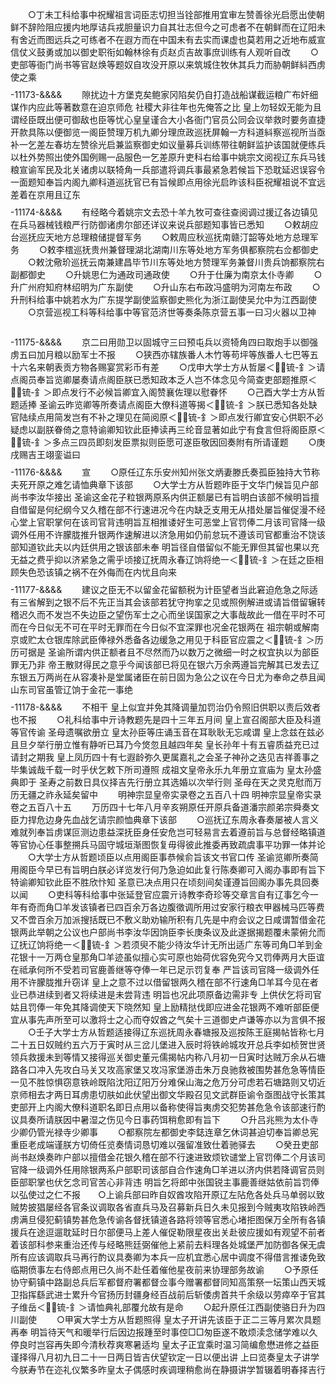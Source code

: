 <!-- { "loadSidebar": true } -->
　　○丁未工科给事中祝耀祖言词臣志切担当铨部推用宜审左赞善徐光启愿出使朝鲜不辞险阻应援内地厚诘兵戎胆量识力自其壮志但今之可虑者不在朝鲜而在辽阳未有舍近而图远兵之可练者不在遐方而在中国未有去实而课虚也莫若用之近地布威宣信仗义鼓勇或加以御史职衔如翰林徐有贞赵贞吉故事庶训练有人观听自改
　　○吏部等衙门尚书等官赵焕等题奴自攻没开原以来筑城住牧休其兵力而胁朝鲜紏西虏使之乘
　　$$$$-11173-&&&&
　　隙扰边十方堡克矣鲍家冈陷矣仍自打造战船谋截运粮广布奸细谋作内应此等著数意在迫京师危  社稷大非往年也先俺答之比  皇上勿轻奴无能为且谓经臣既出便可御敌也臣等忧心皇皇谨合大小各衙门官员公同会议举救时要务直捷开款具陈以便御览一阁臣赞理万机九卿分理庶政巡抚屏翰一方科道紏察巡视所当亟补一乞差左春坊左赞徐光启兼监察御史如议量募兵训练带往朝鲜监护该国就便练兵以杜外势照出使外国例赐一品服色一乞差原升吏科右给事中姚宗文阅视辽东兵马钱粮宣谕军民及北关诸虏以联犄角一兵部遣将调兵事最紧急若候旨下恐耽延迟误容令一面题知奉旨内阁九卿科道巡抚官已有旨候即点用徐光启昨该科臣祝耀祖说不宜远差着在京用且辽东
　　$$$$-11174-&&&&
　　有经略今着姚宗文去恐十羊九牧可查往查阅调过援辽各边镇见在兵马器械钱粮严行防御诸虏尔部还详议来说兵部题知事皆已悉知
　　○敕胡应台巡抚应天地方总理粮储提督军务
　　○敕周应秋巡抚南赣汀韶等处地方总理军务
　　○敕李橒巡抚贵州兼督理湖北湖南川东等处地方军务俱都察院右佥都御史
　　○敕沈儆玠巡抚云南兼建昌毕节川东等处地方赞理军务兼督川贵兵饷都察院右副都御史
　　○升姚思仁为通政司通政使
　　○升于仕廉为南京太仆寺卿
　　○升广州府知府林绍明为广东副使
　　○升山东右布政冯盛明为河南左布政
　　○升刑科给事中姚若水为广东提学副使监察御史熊化为浙江副使吴允中为江西副使
　　○京营巡视工科等科给事中等官范济世等奏条陈京营五事一曰习火器以卫神
　　$$$$-11175-&&&&
　　京二曰用勋卫以固城守三曰预屯兵以资犄角四曰取炮手以御强虏五曰加月粮以励军士不报
　　○狭西亦辖族番人木竹等苟坪等族番人七巴等五十六名来朝表贡方物各赐宴赏彩币有差
　　○戊申大学士方从哲屡＜锍-釒＞请点阁员奉旨览卿屡奏请点阁臣朕已悉知政本乏人岂不体念见今简查吏部题推原＜锍-釒＞即点发行不必候旨卿宜入阁赞襄佐理以慰眷怀
　　○己酉大学士方从哲题适捧  圣谕云昨览卿等所奏请点阁臣大僚科道等揭＜锍-釒＞朕已悉知各处缺官陆续点用简发岂有不补之理见在简阅原＜锍-釒＞即点发行卿宜安心供职不必疑虑以副朕眷倚之意特谕卿知钦此臣捧读再三纶音显著如此宁有食言但将阁臣原＜锍-釒＞多点三四员即刻发臣票拟则臣愿可遂臣敬因回奏附有所请谨题
　　○庚戌赐吉王翊銮谥曰
　　$$$$-11176-&&&&
　　宣
　　○原任辽东乐安州知州张文炳妻滕氏奏孤臣独持大节称夫死开原之难乞请恤典章下该部
　　○大学士方从哲题昨臣于文华门候旨见户部尚书李汝华接出  圣谕这金花子粒银两原系内供正额屡已有旨明白该部不候明旨擅自借留是何纪纲今又久稽在部不行速进况今在内缺乏支用无从措处屡旨催促漫不经心堂上官职掌何在该司官背违明旨互相推诿好生可恶堂上官罚俸二月该司官降一级调外任用不许朦胧推升银两作速解进以济急用如仍前怠玩不遵该司官都重治不饶该部知道钦此夫以内廷供用之银该部未奉  明旨径自借留似不能无罪但其留也果以充无益之费乎抑以济紧急之需乎顷接辽抚周永春辽饷将绝一＜锍-釒＞在廷之臣相顾失色恐该镇之祸不在外侮而在内忧且向来
　　$$$$-11177-&&&&
　　建议之臣无不以留金花留额税为计臣望者当此窘迫危急之际适有三省解到之银不后不先正当其会该部若犹守拘挛之见或照例解进或请旨借留辗转稽迟久而不发岂不失边臣之望伤军士之心而坐误国家之大事哉故此一借在平时不可而在今日似无不可在平时无罪而在今日似不宜深罪也况金花银两在  祖宗朝或解南京或贮太仓银库除武臣俸禄外悉备各边缓急之用见于科臣官应震之＜锍-釒＞历历可据是  圣谕所谓内供正额者且不尽然而乃以数万之微细一时之权宜执以为部臣罪无乃非  帝王散财得民之意乎今闻该部已将见在银六万余两遵旨完解其已发去辽东银五万两尚在从容凑补是堂属诸臣在前日固为急公之议在今日尤为奉命之恭且闻山东司官虽管辽饷于金花一事绝
　　$$$$-11178-&&&&
　　不相干  皇上似宜并免其降调量加罚治仍令照旧供职以责后效者也不报
　　○礼科给事中亓诗教题先是四十三年五月间  皇上宣召阁部大臣及科道等官传谕  圣母遗嘱欲册立  皇太孙臣等庄诵玉音在耳耿耿无忘咸谓  皇上念兹在兹必且旦夕举行册立惟有静听已耳乃今焂忽且越四年矣  皇长孙年十有五睿质益充已过请封之期我  皇上凤历四十有七遐龄弥久更属嘉礼之会圣子神孙之迭见吉祥善事之毕集诚哉千载一时乎伏乞敕下所司遵照  成祖文皇帝永乐九年册立宣庙为  皇太孙盛典即于  圣寿之前数日具仪择吉先行册立其选婚以次举行则  圣母在天之灵克慰而万历无疆之祚永延矣留中
　　明神宗显皇帝实录卷之五百八十四
明神宗显皇帝实录卷之五百八十五
　　万历四十七年八月辛亥朔原任开原兵备道潘宗颜弟宗舜奏文臣力捍危边身先血战乞请宗颜恤典章下该部
　　○巡抚辽东周永春奏屡被人言义难就列奉旨虏谋叵测边患益深抚臣身任安危岂可轻易言去着遵前旨与总督经略镇道等官协心任事整搠兵马固守城垣渐图恢复毋得彼此推委再致疏虞事平功罪一体并论
　　○大学士方从哲题顷臣以点用阁臣事恭候俞旨该文书官口传  圣谕览卿所奏简用阁臣今早已有旨明白朕必详览发行何乃急迫如此复行陈奏卿可入阁办事即有旨下特谕卿知钦此臣不胜欣忭知  圣意已决点用只在顷刻间矣谨遵旨回阁办事先具回奏以闻
　　○吏科等科给事中张延登官应震亓诗教李奇珍等交章言自有辽事乞今一年有奇而角□羊发该镇者已四百余万各边腹徵调所用过安家行粮衣甲器械马匹等费又不啻百余万加派搜括既已不敷义助劝输所积有几先是中府会议之日咸谓暂借金花银两此举朝之公议也户部尚书李汝华因饷臣李长庚条议及此遂据揭题覆未蒙俯允而辽抚辽饷将绝一＜锍-釒＞若须臾不能少待汝华计无所出适广东等司角□羊到金花银十一万两仓皇那角□羊迹虽似擅心实可原也始荷优容免究今又罚俸两月大臣谊在祗承何所不受若司官鹿善继等夺俸一年已足示罚复奉  严旨该司官降一级调外任用不许朦胧推升窃详  皇上之意不过以借留银两久稽在部不行速角□羊耳今见在者业已恭进续到者又将续进是未尝背违  明旨也况此项原备边需非专  上供伏乞将司官姑且罚俸一年免其降调使天下晓然知  皇上励精挞伐即应进金花银两不难听部臣便宜从事先声所至可以激将士之心而夺奴酋之气矣十三道御史卢谦等亦以为言俱不报
　　○壬子大学士方从哲题适接得辽东巡抚周永春塘报及巡按陈王庭揭帖皆称七月二十五日奴贼约五六万于寅时从三岔儿堡进入辰时将铁岭城攻开总兵李如桢贺世贤领兵救援未到等情又接得巡关御史董元儒揭帖内称八月初一日寅时达贼万余从石塘路各口冲入先攻白马关又攻高家堡又攻冯家堡游击朱万良驰救被围势甚危急等情臣一见不胜惊惧窃意铁岭既陷沈阳辽阳万分难保山海之危万分可虑若石塘路则又切近京师相去才两日耳虏患切肤如此伏望出御文华殿召见文武群臣谕令亟图战守长策其吏部开上内阁大僚科道职名即日点用以备称使得旨夷虏交犯势甚危急令该部速行酌议具奏所请朕因中暑湿之伤见今日事药饵稍愈即有旨下
　　○升吕兆熊为太仆寺少卿仍管光禄寺少卿事
　　○都察院左都御史李鋕连章乞休词甚迫切奉旨卿总宪重臣老成端谨朕方切倚任览奏情词恳切难以强留准致仕着驰驿去
　　○癸丑吏部尚书赵焕奏昨户部以擅借金花银久稽在部不行速进致烦钦谴堂上官罚俸二个月该司官降一级调外任用除银两系户部职司该部自合作速角□羊进以济内供若降调官员则臣部职掌也伏乞念司官苦心非背违  明旨乞将郎中张国锐主事鹿善继姑依前旨罚俸以弘使过之仁不报　　○上谕兵部曰昨自奴酋攻陷开原辽左阽危各处兵马单弱以致贼势披猖屡经各官条议调取各省直兵马及召募新兵日久未见报到今贼夷攻陷铁岭西虏满旦侵犯蓟镇势甚危急传谕各督抚镇道各路将领等官悉心堵拒图保万全所有各镇援兵在途逗遛耽延时日尔部便马上差人催促勒限星夜出关赴彼应援如有观望不前者着该部科参来重治还传与经略熊廷弼催他上紧前去料理各处城堡严加防御各保无虞所有应该调取兵马再行酌议具奏卿为本兵一应机宜悉心居中调度不得借言推诿免致临期偾事左右侍郎点用已久尚不赴任着催他星夜前来协理部务故谕
　　○予原任协守蓟镇中路副总兵后军都督府署都督佥事今赠署都督同知高策祭一坛策山西天城卫指挥繇武进士累升今官扬历封疆身经百战前后斩倭虏首共千余级以劳瘁卒于官其子维岳＜锍-釒＞请恤典礼部覆允故有是命
　　○起升原任江西副使骆日升为四川副使
　　○甲寅大学士方从哲题照得  皇太子开讲先该臣于正二三等月累次具题再奉  明旨待天气和暖举行后因边报踵至时事倥□□匆臣遂不敢烦渎念储学难以久停良时岂容再失即今清秋荐爽寒暑适均  皇太子正宜乘时温习简编愈懋进修之益臣谨择得八月初九日二十一日两日皆吉伏望钦定一日以便出讲  上曰览奏皇太子讲学今朕寿节在迩礼仪繁多昨皇太子偶感时疾调理稍愈尚在静摄讲学暂辍着明春择吉行
